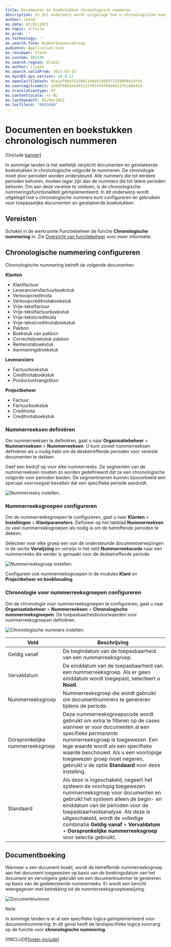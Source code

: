```yaml
---
title: Documenten en boekstukken chronologisch nummeren
description: In dit onderwerp wordt uitgelegd hoe u chronologische nummers kunt instellen en gebruiken voor toepasselijke documenten en gerelateerde boekstukken.
author: ikond
ms.date: 02/01/2021
ms.topic: article
ms.prod: ''
ms.technology: ''
ms.search.form: NumberSequenceGroup
audience: Application User
ms.reviewer: kfend
ms.custom: 401195
ms.search.region: Global
ms.author: ilyako
ms.search.validFrom: 2021-03-15
ms.dyn365.ops.version: 10.0.17
ms.openlocfilehash: 0ce1afdbd31a78611e6b51dd93f7159d684c97cb
ms.sourcegitcommit: a58dfb892e43921157014f0784bd411f5c40e454
ms.translationtype: HT
ms.contentlocale: nl-NL
ms.lasthandoff: 05/04/2022
ms.locfileid: "8692668"
---
```

# <a name="numbering-documents-and-vouchers-chronologically"></a>Documenten en boekstukken chronologisch nummeren

[!include [banner](../includes/banner.md)]


In sommige landen is het wettelijk verplicht documenten en gerelateerde boekstukken in chronologische volgorde te nummeren. De chronologie moet door perioden worden ondersteund. Alle nummers die tot eerdere perioden behoren, moeten lager zijn dan de nummers die tot latere perioden behoren. Om aan deze vereiste te voldoen, is de chronologische nummeringsfunctionaliteit geïmplementeerd. In dit onderwerp wordt uitgelegd hoe u chronologische nummers kunt configureren en gebruiken voor toepasselijke documenten en gerelateerde boekstukken.

## <a name="prerequisites"></a>Vereisten

Schakel in de werkruimte Functiebeheer de functie **Chronologische nummering** in. Zie [Overzicht van functiebeheer](../../fin-ops-core/fin-ops/get-started/feature-management/feature-management-overview.md) voor meer informatie.

## <a name="configure-chronological-numbering"></a>Chronologische nummering configureren

Chronologische nummering betreft de volgende documenten.

**Klanten**
- Klantfactuur
- Leveranciersfactuurboekstuk
- Verkoopcreditnota
- Verkoopcreditnotaboekstuk
- Vrije-tekstfactuur
- Vrije-tekstfactuurboekstuk
- Vrije-tekstcreditnota
- Vrije-tekstcreditnotaboekstuk
- Pakbon
- Boekstuk van pakbon
- Correctieboekstuk pakbon
- Rentenotaboekstuk
- Aanmaningsboekstuk

**Leveranciers**
- Factuurboekstuk
- Creditnotaboekstuk
- Productontvangstbon

**Projectbeheer**
- Factuur
- Factuurboekstuk
- Creditnota
- Creditnotaboekstuk 

### <a name="define-number-sequences"></a>Nummerreeksen definiëren

Om nummerreeksen te definiëren, gaat u naar **Organisatiebeheer** > **Nummerreeksen** > **Nummerreeksen**. U kunt zoveel nummerreeksen definiëren als u nodig hebt om de desbetreffende perioden voor vereiste documenten te dekken. 

Geef een bedrijf op voor elke nummerreeks. De segmenten van de nummerreeksen moeten zo worden gedefinieerd dat ze een chronologische volgorde voor perioden bieden. De segmentnamen kunnen bijvoorbeeld een speciaal voorvoegsel bevatten dat een specifieke periode aanduidt.

![Nummerreeks instellen.](media/chrono-num-sequence.jpg)

### <a name="configure-number-sequence-groups"></a>Nummerreeksgroepen configureren

Om de nummerreeksgroepen te configureren, gaat u naar **Klanten** > **Instellingen** > **Klantparameters**. Definieer op het tabblad **Nummerreeksen** zo veel nummerreeksgroepen als nodig is om de betreffende perioden te dekken. 

Selecteer voor elke groep een van de ondersteunde documentverwijzingen in de sectie **Verwijzing** en verwijs in het veld **Nummerreekscode** naar een nummerreeks die eerder is gemaakt voor de desbetreffende periode.

![Nummerreeksgroep instellen.](media/chrono-num-sequence-group.jpg)

Configureer ook nummerreeksgroepen in de modules **Klant** en **Projectbeheer en boekhouding**.

### <a name="configure-number-sequence-groups-chronology"></a>Chronologie voor nummerreeksgroepen configureren

Om de chronologie voor nummerreeksgroepen te configureren, gaat u naar **Organisatiebeheer** > **Nummerreeksen** > **Chronologische nummerreeksgroepen**. De toepasbaarheidsvoorwaarden voor nummerreeksgroepen definiëren.

![Chronologische nummers instellen.](media/chrono-num-sequence-group-period.jpg)

| Veld            | Beschrijving                                                                                                                                                                                                                                                                                                                                                                                   |
|---------------------|------------------------------------------------------------------------------------------------------------------------------------------------------------------------------------------------------------------------------------------------------------------------------------------------------------------------------------------------------------------------------------------------|
| Geldig vanaf  | De begindatum van de toepasbaarheid van een nummerreeksgroep. |
| Vervaldatum      | De einddatum van de toepasbaarheid van een nummerreeksgroep. Als er geen einddatum wordt toegepast, selecteert u **Nooit**. |
| Nummerreeksgroep | Nummerreeksgroep die wordt gebruikt om documentnummers te genereren tijdens de periode. |
| Oorspronkelijke nummerreeksgroep | Deze nummerreeksgroepscode wordt gebruikt om extra te filteren op de cases wanneer er voor documenten al een specifieke *permanente* nummerreeksgroep is toegewezen. Een lege waarde wordt als een specifieke waarde beschouwd. Als u een voorlopige toegewezen groep moet negeren, gebruikt u de optie **Standaard** voor deze instelling. |
| Standaard | Als deze is ingeschakeld, negeert het systeem de voorlopig toegewezen nummerreeksgroep voor documenten en gebruikt het systeem alleen de begin- en einddatum van de perioden voor de toepasbaarheidsanalyse. Als deze is uitgeschakeld, wordt de volledige combinatie **Geldig vanaf** + **Vervaldatum** + **Oorspronkelijke nummerreeksgroep** voor selectie gebruikt. |

## <a name="document-posting"></a>Documentboeking
Wanneer u een document boekt, wordt de betreffende nummerreeksgroep aan het document toegewezen op basis van de boekingsdatum van het document en vervolgens gebruikt om een documentnummer te genereren op basis van de gedetecteerde nummerreeks. Er wordt een bericht weergegeven met betrekking tot de nummerreeksgroeptoewijzing.

![Documentnummer.](media/chrono-num-sequence-fti.jpg)

> [!NOTE]
> In sommige landen is er al een specifieke logica geïmplementeerd voor documentnummering. In dit geval heeft de landspecifieke logica voorrang op de functie voor **chronologische nummering**.


[!INCLUDE[footer-include](../../includes/footer-banner.md)]
